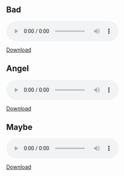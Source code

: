 ## Bad

<audio controls><source src="https://github.com/djdry/trying-my-best-here/raw/main/bad.mp3" type="audio/mpeg">Your browser does not support the audio tag.</audio>

<a href="bad.mp3" download target="_blank">Download</a>

## Angel

<audio controls><source src="https://github.com/djdry/trying-my-best-here/raw/main/angel.mp3" type="audio/mpeg">Your browser does not support the audio tag.</audio>

<a href="angel.mp3" download target="_blank">Download</a>

## Maybe

<audio controls><source src="https://github.com/djdry/trying-my-best-here/raw/main/maybe.mp3" type="audio/mpeg">Your browser does not support the audio tag.</audio>

<a href="maybe.mp3" download target="_blank">Download</a>
